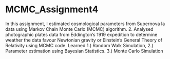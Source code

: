 # MCMC_Assignment4

In this assignment, 
I estimated cosmological parameters from Supernova Ia data using Markov Chain Monte Carlo (MCMC) algorithm.
2. Analysed photographic plates data from Eddington’s 1919 expedition to determine weather the data favour Newtonian gravity or Einstein’s General Theory       of Relativity using MCMC code.
Learned 1.) Random Walk Simulation, 
        2.) Parameter estimation using Bayesian Statistics.
        3.) Monte Carlo Simulation

